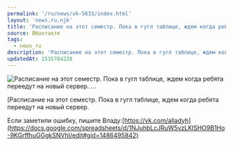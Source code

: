 ```yaml
---
permalink: '/ru/news/vk-5633/index.html'
layout: 'news.ru.njk'
title: 'Расписание на этот семестр. Пока в гугл таблице, ждем когда ребята переедут на новый сервер. '
source: ВКонтакте
tags:
  - news_ru
description: 'Расписание на этот семестр. Пока в гугл таблице, ждем когда ребята переедут на новый сервер. …'
updatedAt: 1535784228
---
```

![Расписание на этот семестр. Пока в гугл таблице, ждем когда ребята переедут на новый сервер. …](https://sun9-63.userapi.com/c849028/v849028552/68a95/GuLgoAkcBE4.jpg)

[Расписание на этот семестр. Пока в гугл таблице, ждем когда ребята переедут на новый сервер.

Если заметили ошибку, пишите Владу:[https://vk.com/alladyh](https://docs.google.com/spreadsheets/d/1NJuhbLcJRuW5vzLKlSHO9B1Ho-9KGrffhuGGgkSNVhI/edit#gid=1486495842)
